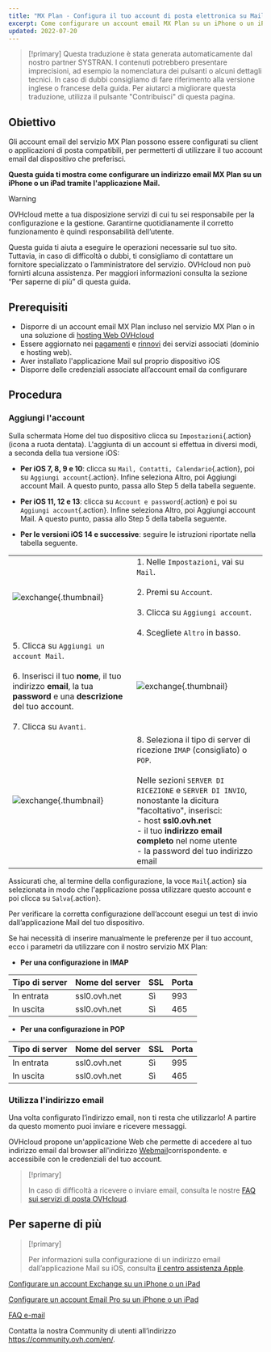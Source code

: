 ```yaml
---
title: "MX Plan - Configura il tuo account di posta elettronica su Mail per iPhone e iPad"
excerpt: Come configurare un account email MX Plan su un iPhone o un iPad
updated: 2022-07-20
---
```


> [!primary]
> Questa traduzione è stata generata automaticamente dal nostro partner SYSTRAN. I contenuti potrebbero presentare imprecisioni, ad esempio la nomenclatura dei pulsanti o alcuni dettagli tecnici. In caso di dubbi consigliamo di fare riferimento alla versione inglese o francese della guida. Per aiutarci a migliorare questa traduzione, utilizza il pulsante "Contribuisci" di questa pagina.
>

## Obiettivo

Gli account email del servizio MX Plan possono essere configurati su client o applicazioni di posta compatibili, per permetterti di utilizzare il tuo account email dal dispositivo che preferisci.

**Questa guida ti mostra come configurare un indirizzo email MX Plan su un iPhone o un iPad tramite l'applicazione Mail.**

> [!warning]
>
> OVHcloud mette a tua disposizione servizi di cui tu sei responsabile per la configurazione e la gestione. Garantirne quotidianamente il corretto funzionamento è quindi responsabilità dell’utente.
>
> Questa guida ti aiuta a eseguire le operazioni necessarie sul tuo sito. Tuttavia, in caso di difficoltà o dubbi, ti consigliamo di contattare un fornitore specializzato o l’amministratore del servizio. OVHcloud non può fornirti alcuna assistenza. Per maggiori informazioni consulta la sezione “Per saperne di più” di questa guida.
>

## Prerequisiti

- Disporre di un account email MX Plan incluso nel servizio MX Plan o in una soluzione di [hosting Web OVHcloud](/links/web/hosting)
- Essere aggiornato nei [pagamenti](/pages/account_and_service_management/managing_billing_payments_and_services/invoice_management#pay-bills) e [rinnovi](/pages/account_and_service_management/managing_billing_payments_and_services/how_to_use_automatic_renewal#renewal-management) dei servizi associati (dominio e hosting web).
- Aver installato l'applicazione Mail sul proprio dispositivo iOS
- Disporre delle credenziali associate all’account email da configurare

## Procedura

### Aggiungi l'account

Sulla schermata Home del tuo dispositivo clicca su `Impostazioni`{.action} (icona a ruota dentata). L'aggiunta di un account si effettua in diversi modi, a seconda della tua versione iOS:

- **Per iOS 7, 8, 9 e 10**: clicca su `Mail, Contatti, Calendario`{.action}, poi su `Aggiungi account`{.action}. Infine seleziona Altro, poi Aggiungi account Mail. A questo punto, passa allo Step 5 della tabella seguente.

- **Per iOS 11, 12 e 13**: clicca su `Account e password`{.action} e poi su `Aggiungi account`{.action}. Infine seleziona Altro, poi Aggiungi account Mail. A questo punto, passa allo Step 5 della tabella seguente.

- **Per le versioni iOS 14 e successive**: seguire le istruzioni riportate nella tabella seguente.

| | |
|---|---|
|![exchange](images/configuration-mail-ios-step01.gif){.thumbnail}|1. Nelle `Impostazioni`, vai su `Mail`. <br><br> 2. Premi su `Account`.<br><br> 3. Clicca su `Aggiungi account`.<br><br> 4. Scegliete `Altro` in basso.|
|5. Clicca su `Aggiungi un account Mail`.<br><br>6. Inserisci il tuo **nome**, il tuo indirizzo **email**, la tua **password** e una **descrizione** del tuo account.<br><br>7. Clicca su `Avanti`.|![exchange](images/configuration-mail-ios-step02.png){.thumbnail}|
|![exchange](images/configuration-mail-ios-step03.png){.thumbnail}|8. Seleziona il tipo di server di ricezione `IMAP` (consigliato) o `POP`.<br><br>Nelle sezioni `SERVER DI RICEZIONE` e `SERVER DI INVIO`, nonostante la dicitura "facoltativo", inserisci: <br>- host **ssl0.ovh.net** <br>- il tuo **indirizzo email completo** nel nome utente <br>- la password del tuo indirizzo email|

Assicurati che, al termine della configurazione, la voce `Mail`{.action} sia selezionata in modo che l'applicazione possa utilizzare questo account e poi clicca su `Salva`{.action}.

Per verificare la corretta configurazione dell’account esegui un test di invio dall’applicazione Mail del tuo dispositivo.

Se hai necessità di inserire manualmente le preferenze per il tuo account, ecco i parametri da utilizzare con il nostro servizio MX Plan: 

- **Per una configurazione in IMAP**

|Tipo di server|Nome del server|SSL|Porta|
|---|---|---|---|
|In entrata|ssl0.ovh.net|Sì|993|
|In uscita|ssl0.ovh.net|Sì|465|

- **Per una configurazione in POP**

|Tipo di server|Nome del server|SSL|Porta|
|---|---|---|---|
|In entrata|ssl0.ovh.net|Sì|995|
|In uscita|ssl0.ovh.net|Sì|465|

### Utilizza l'indirizzo email

Una volta configurato l’indirizzo email, non ti resta che utilizzarlo! A partire da questo momento puoi inviare e ricevere messaggi.

OVHcloud propone un'applicazione Web che permette di accedere al tuo indirizzo email dal browser all'indirizzo [Webmail](/links/web/email)corrispondente. e accessibile con le credenziali del tuo account.

> [!primary]
>
> In caso di difficoltà a ricevere o inviare email, consulta le nostre [FAQ sui servizi di posta OVHcloud](/pages/web_cloud/email_and_collaborative_solutions/mx_plan/faq-emails).
>

## Per saperne di più

> [!primary]
>
> Per informazioni sulla configurazione di un indirizzo email dall’applicazione Mail su iOS, consulta [il centro assistenza Apple](https://support.apple.com/it-it/102619).

[Configurare un account Exchange su un iPhone o un iPad](/pages/web_cloud/email_and_collaborative_solutions/microsoft_exchange/how_to_configure_ios)

[Configurare un account Email Pro su un iPhone o un iPad](/pages/web_cloud/email_and_collaborative_solutions/email_pro/how_to_configure_ios)

[FAQ e-mail](/pages/web_cloud/email_and_collaborative_solutions/mx_plan/faq-emails)

Contatta la nostra Community di utenti all’indirizzo <https://community.ovh.com/en/>.